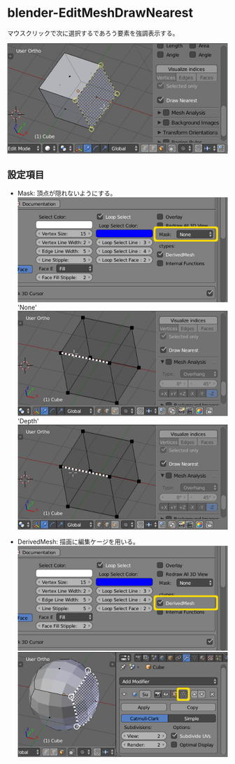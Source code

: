 # blender-EditMeshDrawNearest

マウスクリックで次に選択するであろう要素を強調表示する。

![](images/img.jpg)  

## 設定項目

* Mask: 頂点が隠れないようにする。
![](images/u_mask_none.jpg)
'None'
![](images/mask_none.jpg)
'Depth'
![](images/mask_depth.jpg)

* DerivedMesh: 描画に編集ケージを用いる。
![](images/u_derived.jpg)
![](images/use_derived.jpg)
